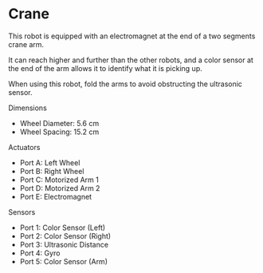 # Crane

This robot is equipped with an electromagnet at the end of a two segments crane arm.

It can reach higher and further than the other robots, and a color sensor at the end of the arm allows it to identify what it is picking up.

When using this robot, fold the arms to avoid obstructing the ultrasonic sensor.

Dimensions
- Wheel Diameter: 5.6 cm
- Wheel Spacing: 15.2 cm

Actuators
- Port A: Left Wheel
- Port B: Right Wheel
- Port C: Motorized Arm 1
- Port D: Motorized Arm 2
- Port E: Electromagnet

Sensors
- Port 1: Color Sensor (Left)
- Port 2: Color Sensor (Right)
- Port 3: Ultrasonic Distance
- Port 4: Gyro
- Port 5: Color Sensor (Arm)
